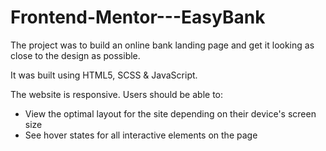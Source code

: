 # Frontend-Mentor---EasyBank

The project was to build an online bank landing page and get it looking as close to the design as possible.

It was built using HTML5, SCSS & JavaScript.

The website is responsive. Users should be able to:

- View the optimal layout for the site depending on their device's screen size
- See hover states for all interactive elements on the page
